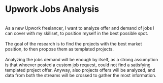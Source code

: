 # Upwork Jobs Analysis
<br>
As a new Upwork freelancer, I want to analyze offer and demand of jobs I can cover with my skillset, to position myself in the best possible spot. 
<br><br>
The goal of the research is to find the projects with the best market position, to then propose them as templated projects. 
<br><br>
Analyzing the jobs demand will be enough by itself, as a strong assumption is that whoever posted a custom job request, could not find a satisfying templated project offer. Anyway, also projects offers will be analyzed, and data from both the streams will be crossed to gather the most information. 
